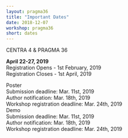 ```yaml
---
layout: pragma36
title: "Important Dates"
date: 2018-12-07
workshop: pragma36
short: dates
---
```


<div class="border36">CENTRA 4 & PRAGMA 36 </div>

<strong>April 22-27, 2019</strong><br>
Registration Opens - 1st February, 2019 <br>
Registration Closes - 1st April, 2019 <br>

<div class="border36">Poster </div>
Submission deadline: Mar. 11st, 2019<br>
Author notification: Mar. 18th, 2019<br>
Workshop registration deadline: Mar. 24th, 2019<br>

<div class="border36">Demo </div>
Submission deadline: Mar. 11st, 2019<br>
Author notification: Mar. 18th, 2019<br>
Workshop registration deadline: Mar. 24th, 2019<br>
